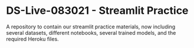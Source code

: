 # DS-Live-083021 - Streamlit Practice

A repository to contain our streamlit practice materials, now including several datasets, different notebooks, several trained models, and the required Heroku files.